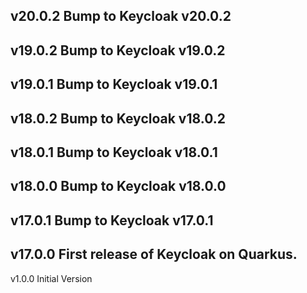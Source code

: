 v20.0.2
Bump to Keycloak v20.0.2
---
v19.0.2
Bump to Keycloak v19.0.2
---
v19.0.1
Bump to Keycloak v19.0.1
---
v18.0.2
Bump to Keycloak v18.0.2
---
v18.0.1
Bump to Keycloak v18.0.1
---
v18.0.0
Bump to Keycloak v18.0.0
---
v17.0.1
Bump to Keycloak v17.0.1
---
v17.0.0
First release of Keycloak on Quarkus.
---
v1.0.0
Initial Version